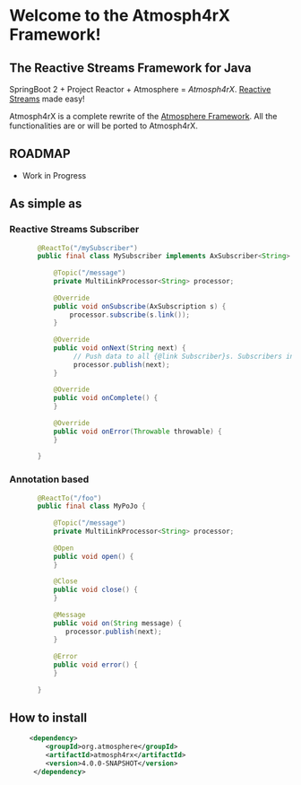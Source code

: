 # Welcome to the Atmosph4rX Framework!
## The Reactive Streams Framework for Java

SpringBoot 2 + Project Reactor + Atmosphere = *Atmosph4rX*. [Reactive Streams](http://www.reactive-streams.org/) made easy!

Atmosph4rX is a complete rewrite of the [Atmosphere Framework](https://github.com/Atmosphere/atmosphere). All the functionalities are or will be ported to Atmosph4rX.

## ROADMAP
* Work in Progress

## As simple as

### Reactive Streams Subscriber
```java    
       @ReactTo("/mySubscriber")
       public final class MySubscriber implements AxSubscriber<String> {
   
           @Topic("/message")
           private MultiLinkProcessor<String> processor;
   
           @Override
           public void onSubscribe(AxSubscription s) {
               processor.subscribe(s.link());
           }
   
           @Override
           public void onNext(String next) {
                // Push data to all {@link Subscriber}s. Subscribers include Link, AxSubscriber or Subscriber 
                processor.publish(next);
           }
   
           @Override
           public void onComplete() {
           }
   
           @Override
           public void onError(Throwable throwable) {
           }
   
       }
```

### Annotation based
```java    
       @ReactTo("/foo")
       public final class MyPoJo {
   
           @Topic("/message")
           private MultiLinkProcessor<String> processor;
   
           @Open
           public void open() {
           }
        
           @Close
           public void close() {
           }
        
           @Message
           public void on(String message) {
              processor.publish(next);
           }
        
           @Error
           public void error() {
           }         
   
       }
```

## How to install

```xml
     <dependency>
         <groupId>org.atmosphere</groupId>
         <artifactId>atmosph4rx</artifactId>
         <version>4.0.0-SNAPSHOT</version>
      </dependency>
```
